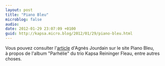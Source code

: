 ```yaml
---
layout: post
title: "Piano Bleu"
microblog: false
audio: 
date: 2012-01-29 23:07:09 +0100
guid: http://kapsa.micro.blog/2012/01/29/piano-bleu.html
---
```

Vous pouvez consulter l'<a title="Jean Kapsa - Piano Bleu" href="http://www.pianobleu.com/jean_kapsa.html">article</a> d'Agnès Jourdain sur le site Piano Bleu, à propos de l'album "Parhélie" du trio Kapsa Reininger Fleau, entre autres choses.
